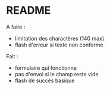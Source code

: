 # README

A faire : 
- limitation des charactères (140 max)
- flash d'erreur si texte non conforme

Fait :
- formulaire qui fonctionne
- pas d'envoi si le champ reste vide
- flash de succès basique
